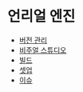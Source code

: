 # 언리얼 엔진

* <a href="./vcs/">버전 관리</a>
* <a href="./visual_studio/">비주얼 스튜디오</a>
* <a href="./build/">빌드</a>
* <a href="./setup/">셋업</a>
* <a href="./issue/">이슈</a>
 
